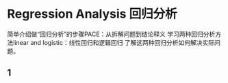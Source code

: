 # Regression Analysis 回归分析
简单介绍做“回归分析”的步骤PACE：从拆解问题到结论释义
学习两种回归分析方法linear and logistic：线性回归和逻辑回归
了解这两种回归分析如何解决实际问题。

## 1
